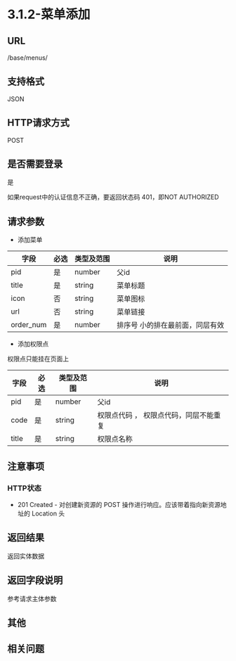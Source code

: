 # 3.1.2-菜单添加

## URL

/base/menus/

## 支持格式

JSON

## HTTP请求方式

POST

## 是否需要登录

是

如果request中的认证信息不正确，要返回状态码 401，即NOT AUTHORIZED

## 请求参数

- 添加菜单

字段 | 必选 | 类型及范围 | 说明
----|------|----------|-------------
pid               |   是   | number    | 父id
title             |   是   | string    | 菜单标题
icon              |   否   | string    | 菜单图标
url               |   否   | string    | 菜单链接
order_num         |   是   | number    | 排序号 小的排在最前面，同层有效

- 添加权限点

权限点只能挂在页面上

字段 | 必选 | 类型及范围 | 说明
----|------|----------|-------------
pid               |   是   | number    | 父id
code              |   是   | string    | 权限点代码 ， 权限点代码，同层不能重复
title             |   是   | string    | 权限点名称

## 注意事项

### HTTP状态

- 201 Created - 对创建新资源的 POST 操作进行响应。应该带着指向新资源地址的 Location 头

## 返回结果

返回实体数据

## 返回字段说明

参考请求主体参数

## 其他

## 相关问题


